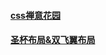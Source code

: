 #### [css禅意花园](http://www.csszengarden.com/tr/zh-cn/ "css禅意花园")
#### [圣杯布局&双飞翼布局](https://www.cnblogs.com/imwtr/p/4441741.html "圣杯布局&双飞翼布局")
